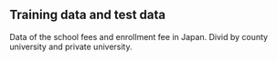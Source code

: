 ## Training data and test data

Data of the school fees and enrollment fee in Japan.
Divid by county university and private university.

